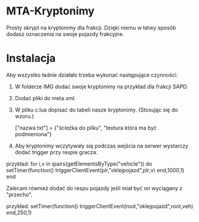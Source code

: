 # MTA-Kryptonimy

Prosty skrypt na kryptonimy dla frakcji. Dzięki niemu w łatwy sposób dodasz oznaczenia na swoje pojazdy frakcyjne.


# Instalacja

Aby wszystko ładnie działało trzeba wykonać następujące czynności:
1. W folderze IMG dodać swoje kryptonimy na przykład dla frakcji SAPD.
2. Dodać pliki do meta.xml.
3. W pliku c.lua dopisać do tabeli nasze kryptonimy. (Stosując się do wzoru.)
   
   ["nazwa txt"] = {"ścieżka do pliku", "textura która ma być podmieniona"}

4. Aby kryptonimy wczytywały się podczas wejścia na serwer wystarczy dodać trigger przy respie gracza.

przykład:
for i,v in ipairs(getElementsByType("vehicle")) do
setTimer(function()
triggerClientEvent(plr,"oklejpojazd",plr,v)	
end,1000,1)
end

Zalecam również dodać do respu pojazdy jeśli miał być on wyciągany z "przecho".

przykład:
setTimer(function()
triggerClientEvent(root,"oklejpojazd",root,veh)	
end,250,1)

